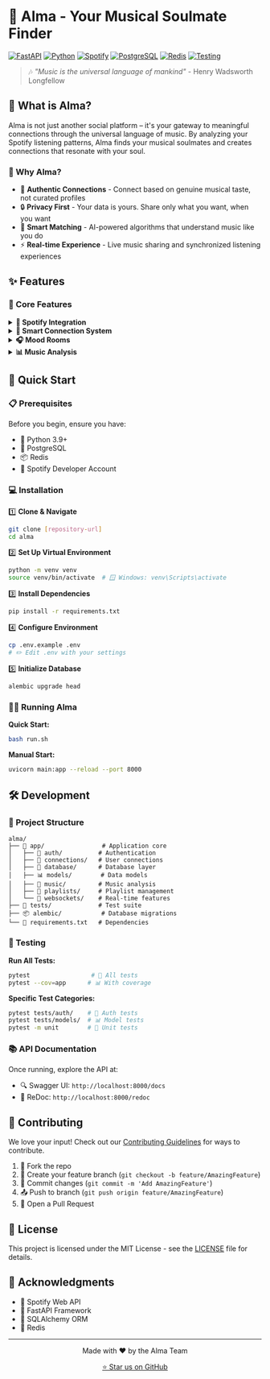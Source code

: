 # 🎵 Alma - Your Musical Soulmate Finder

[![FastAPI](https://img.shields.io/badge/FastAPI-005571?style=for-the-badge&logo=fastapi)](https://fastapi.tiangolo.com)
[![Python](https://img.shields.io/badge/python-3.9+-blue.svg?style=for-the-badge&logo=python&logoColor=white)](https://www.python.org)
[![Spotify](https://img.shields.io/badge/Spotify-1ED760?style=for-the-badge&logo=spotify&logoColor=white)](https://developer.spotify.com/documentation/web-api/)
[![PostgreSQL](https://img.shields.io/badge/PostgreSQL-316192?style=for-the-badge&logo=postgresql&logoColor=white)](https://www.postgresql.org)
[![Redis](https://img.shields.io/badge/redis-%23DD0031.svg?style=for-the-badge&logo=redis&logoColor=white)](https://redis.io)
[![Testing](https://img.shields.io/badge/pytest-testing-green?style=for-the-badge&logo=pytest&logoColor=white)](https://docs.pytest.org/en/stable/)

> 🎶 *"Music is the universal language of mankind"* - Henry Wadsworth Longfellow

## 🌟 What is Alma?

Alma is not just another social platform – it's your gateway to meaningful connections through the universal language of music. By analyzing your Spotify listening patterns, Alma finds your musical soulmates and creates connections that resonate with your soul. 

### 🎯 Why Alma?

- 🎨 **Authentic Connections** - Connect based on genuine musical taste, not curated profiles
- 🔒 **Privacy First** - Your data is yours. Share only what you want, when you want
- 🤖 **Smart Matching** - AI-powered algorithms that understand music like you do
- ⚡ **Real-time Experience** - Live music sharing and synchronized listening experiences

## ✨ Features

### 🎸 Core Features

<details>
<summary><b>🔑 Spotify Integration</b></summary>

- 🔐 Secure OAuth2 authentication
- 🔄 Real-time music data sync
- 📊 Deep musical taste analysis
</details>

<details>
<summary><b>🤝 Smart Connection System</b></summary>

- 🧠 AI-powered compatibility matching
- 🛡️ Privacy-focused social features
- 🎭 Progressive profile reveal
</details>

<details>
<summary><b>🎧 Mood Rooms</b></summary>

- 🎵 Real-time music sharing spaces
- 🔄 Live track synchronization
- 👥 Shared listening experiences
</details>

<details>
<summary><b>📊 Music Analysis</b></summary>

- 🎯 Genre preference matching
- 🎸 Artist overlap detection
- 📈 Listening pattern analysis
- 💫 Music soul level calculation
</details>

## 🚀 Quick Start

### 📋 Prerequisites

Before you begin, ensure you have:
- 🐍 Python 3.9+
- 🐘 PostgreSQL
- 📦 Redis
- 🎵 Spotify Developer Account

### 💻 Installation

1️⃣ **Clone & Navigate**
```bash
git clone [repository-url]
cd alma
```

2️⃣ **Set Up Virtual Environment**
```bash
python -m venv venv
source venv/bin/activate  # 🪟 Windows: venv\Scripts\activate
```

3️⃣ **Install Dependencies**
```bash
pip install -r requirements.txt
```

4️⃣ **Configure Environment**
```bash
cp .env.example .env
# ✏️ Edit .env with your settings
```

5️⃣ **Initialize Database**
```bash
alembic upgrade head
```

### 🏃‍♂️ Running Alma

**Quick Start:**
```bash
bash run.sh
```

**Manual Start:**
```bash
uvicorn main:app --reload --port 8000
```

## 🛠️ Development

### 📁 Project Structure
```
alma/
├── 📱 app/                # Application core
│   ├── 🔑 auth/          # Authentication
│   ├── 🤝 connections/   # User connections
│   ├── 💾 database/      # Database layer
│   ├── 📊 models/        # Data models
│   ├── 🎵 music/         # Music analysis
│   ├── 📝 playlists/     # Playlist management
│   └── 🔌 websockets/    # Real-time features
├── 🧪 tests/             # Test suite
├── 📦 alembic/           # Database migrations
└── 📄 requirements.txt   # Dependencies
```

### 🧪 Testing

**Run All Tests:**
```bash
pytest                 # 🧪 All tests
pytest --cov=app      # 📊 With coverage
```

**Specific Test Categories:**
```bash
pytest tests/auth/    # 🔑 Auth tests
pytest tests/models/  # 📊 Model tests
pytest -m unit        # 🎯 Unit tests
```

### 📚 API Documentation

Once running, explore the API at:
- 🔍 Swagger UI: `http://localhost:8000/docs`
- 📖 ReDoc: `http://localhost:8000/redoc`

## 🤝 Contributing

We love your input! Check out our [Contributing Guidelines](CONTRIBUTING.md) for ways to contribute.

1. 🍴 Fork the repo
2. 🌿 Create your feature branch (`git checkout -b feature/AmazingFeature`)
3. 💾 Commit changes (`git commit -m 'Add AmazingFeature'`)
4. 📤 Push to branch (`git push origin feature/AmazingFeature`)
5. 🎁 Open a Pull Request

## 📜 License

This project is licensed under the MIT License - see the [LICENSE](LICENSE) file for details.

## 🙏 Acknowledgments

- 🎵 Spotify Web API
- 🚀 FastAPI Framework
- 💾 SQLAlchemy ORM
- 🔄 Redis

---

<p align="center">
Made with ❤️ by the Alma Team
</p>

<p align="center">
<a href="https://github.com/yourusername/alma/stargazers">⭐ Star us on GitHub</a>
